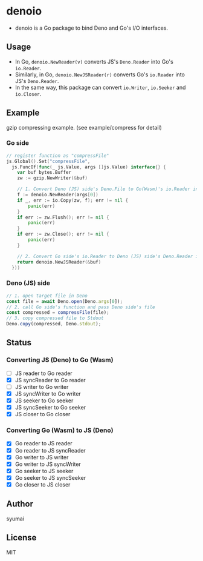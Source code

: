 # denoio

- denoio is a Go package to bind Deno and Go's I/O interfaces.

## Usage

- In Go, `denoio.NewReader(v)` converts JS's `Deno.Reader` into Go's `io.Reader`.
- Similarly, in Go, `denoio.NewJSReader(r)` converts Go's `io.Reader` into JS's
  `Deno.Reader`.
- In the same way, this package can convert `io.Writer`, `io.Seeker` and
  `io.Closer`.

## Example

gzip compressing example. (see example/compress for detail)

### Go side

```go
// register function as "compressFile"
js.Global().Set("compressFile",
  js.FuncOf(func(_ js.Value, args []js.Value) interface{} {
    var buf bytes.Buffer
    zw := gzip.NewWriter(&buf)

    // 1. Convert Deno (JS) side's Deno.File to Go(Wasm)'s io.Reader interface
    f := denoio.NewReader(args[0])
    if _, err := io.Copy(zw, f); err != nil {
        panic(err)
    }
    if err := zw.Flush(); err != nil {
        panic(err)
    }
    if err := zw.Close(); err != nil {
        panic(err)
    }

    // 2. Convert Go side's io.Reader to Deno (JS) side's Deno.Reader interface.
    return denoio.NewJSReader(&buf)
  }))
```

### Deno (JS) side

```js
// 1. open target file in Deno
const file = await Deno.open(Deno.args[0]);
// 2. call Go side's function and pass Deno side's file
const compressed = compressFile(file);
// 3. copy compressed file to Stdout
Deno.copy(compressed, Deno.stdout);
```

## Status

### Converting JS (Deno) to Go (Wasm)

- [ ] JS reader to Go reader
- [x] JS syncReader to Go reader
- [ ] JS writer to Go writer
- [x] JS syncWriter to Go writer
- [x] JS seeker to Go seeker
- [x] JS syncSeeker to Go seeker
- [x] JS closer to Go closer

### Converting Go (Wasm) to JS (Deno)

- [x] Go reader to JS reader
- [x] Go reader to JS syncReader
- [x] Go writer to JS writer
- [x] Go writer to JS syncWriter
- [x] Go seeker to JS seeker
- [x] Go seeker to JS syncSeeker
- [x] Go closer to JS closer

## Author

syumai

## License

MIT
